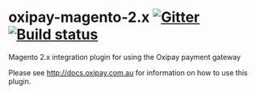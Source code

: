 # oxipay-magento-2.x [![Gitter](https://badges.gitter.im/oxipay/oxipay-magento-2.x-a.svg)](https://gitter.im/oxipay/oxipay-magento-2.x-a?utm_source=badge&utm_medium=badge&utm_campaign=pr-badge) [![Build status](https://ci.appveyor.com/api/projects/status/j2n1xdmte6j2ywul?svg=true)](https://ci.appveyor.com/project/oxipay/oxipay-magento-2-x)
Magento 2.x integration plugin for using the Oxipay payment gateway

Please see http://docs.oxipay.com.au for information on how to use this plugin. 
